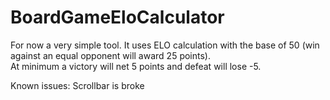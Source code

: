 # BoardGameEloCalculator

For now a very simple tool. 
It uses ELO calculation with the base of 50 (win against an equal opponent will award 25 points).  
At minimum a victory will net 5 points and defeat will lose -5.


Known issues:
Scrollbar is broke
